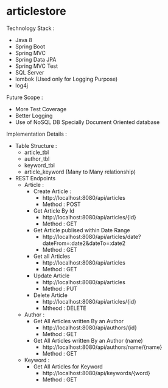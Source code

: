 # articlestore

Technology Stack : 
  - Java 8
  - Spring Boot
  - Spring MVC
  - Spring Data JPA
  - Spring MVC Test
  - SQL Server
  - lombok (Used only for Logging Purpose)
  - log4j
  
Future Scope :
  - More Test Coverage
  - Better Logging
  - Use of NoSQL DB Specially Document Oriented database 

Implementation Details :
  - Table Structure :
    - article_tbl
    - author_tbl
    - keyword_tbl
    - article_keyword (Many to Many relationship)
  - REST Endpoints
    - Article :
      - Create Article :
        - http://localhost:8080/api/articles
        - Method : POST
      - Get Article By Id
        - http://localhost:8080/api/articles/{id}
        - Method : GET
      - Get Article publised within Date Range
        - http://localhost:8080/api/articles/date?dateFrom=:date2&dateTo=:date2
        - Method : GET
      - Get all Articles
        - http://localhost:8080/api/articles
        - Method : GET
      - Update Article
        - http://localhost:8080/api/articles
        - Method : PUT
      - Delete Article
        - http://localhost:8080/api/articles/{id}
        - Mtheod : DELETE
    - Author :
      - Get All Articles written By an Author
        - http://localhost:8080/api/authors/{id}
        - Method : GET
      - Get All Articles written By an Author (name)
        - http://localhost:8080/api/authors/name/{name}
        - Method : GET
    - Keyword :
      - Get All Articles for Keyword
        - http://localhost:8080/api/keywords/{word}
        - Method : GET
      
